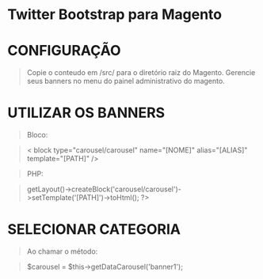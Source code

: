 Twitter Bootstrap para Magento
=========================

CONFIGURAÇÃO
============

> Copie o conteudo em /src/ para o diretório raiz do Magento.
> Gerencie seus banners no menu do painel administrativo do magento.

UTILIZAR OS BANNERS
===================

> Bloco:

> < block type="carousel/carousel" name="[NOME]" alias="[ALIAS]" template="[PATH]" />

> PHP:

> <?php echo $this->getLayout()->createBlock('carousel/carousel')->setTemplate('[PATH]')->toHtml(); ?>

SELECIONAR CATEGORIA
====================

> Ao chamar o método:

> $carousel = $this->getDataCarousel('banner1');